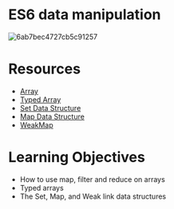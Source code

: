 # ES6 data manipulation

![6ab7bec4727cb5c91257](https://github.com/Ckimatu/alx-backend-javascript/assets/110534527/be969e08-40f5-41cc-8a18-541d3a1d6a00)

# Resources
- [Array](https://developer.mozilla.org/en-US/docs/Web/JavaScript/Reference/Global_Objects/Array)
- [Typed Array](https://developer.mozilla.org/en-US/docs/Web/JavaScript/Guide/Typed_arrays)
- [Set Data Structure](https://developer.mozilla.org/en-US/docs/Web/JavaScript/Reference/Global_Objects/Set)
- [Map Data Structure](https://developer.mozilla.org/en-US/docs/Web/JavaScript/Reference/Global_Objects/Map)
- [WeakMap](https://developer.mozilla.org/en-US/docs/Web/JavaScript/Reference/Global_Objects/WeakMap)

# Learning Objectives
- How to use map, filter and reduce on arrays
- Typed arrays
- The Set, Map, and Weak link data structures
